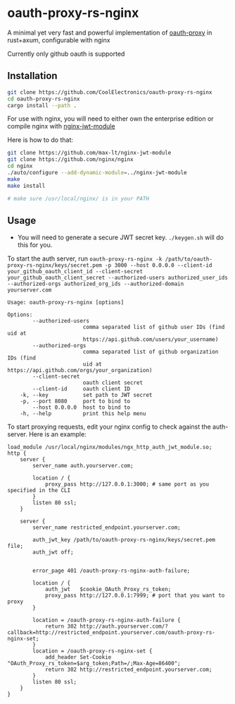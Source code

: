 # oauth-proxy-rs-nginx

A minimal yet very fast and powerful implementation of [oauth-proxy](https://github.com/oauth2-proxy/oauth2-proxy) in rust+axum, configurable with nginx

Currently only github oauth is supported

## Installation

```sh
git clone https://github.com/CoolElectronics/oauth-proxy-rs-nginx
cd oauth-proxy-rs-nginx
cargo install --path .
```

For use with nginx, you will need to either own the enterprise edition or compile nginx with [nginx-jwt-module](https://github.com/max-lt/nginx-jwt-module)

Here is how to do that:

```sh
git clone https://github.com/max-lt/nginx-jwt-module
git clone https://github.com/nginx/nginx
cd nginx
./auto/configure --add-dynamic-module=../nginx-jwt-module
make
make install

# make sure /usr/local/nginx/ is in your PATH
```

## Usage

- You will need to generate a secure JWT secret key. `./keygen.sh` will do this for you.

To start the auth server, run `oauth-proxy-rs-nginx -k /path/to/oauth-proxy-rs-nginx/keys/secret.pem -p 3000 --host 0.0.0.0 --client-id your_github_oauth_client_id --client-secret your_github_oauth_client_secret --authorized-users authorized_user_ids --authorized-orgs authorized_org_ids --authorized-domain yourserver.com`

```
Usage: oauth-proxy-rs-nginx [options]

Options:
        --authorized-users
                        comma separated list of github user IDs (find uid at
                        https://api.github.com/users/your_username)
        --authorized-orgs
                        comma separated list of github organization IDs (find
                        uid at https://api.github.com/orgs/your_organization)
        --client-secret
                        oauth client secret
        --client-id     oauth client ID
    -k, --key           set path to JWT secret
    -p, --port 8080     port to bind to
        --host 0.0.0.0  host to bind to
    -h, --help          print this help menu
```

To start proxying requests, edit your nginx config to check against the auth-server. Here is an example:

```nginx
load_module /usr/local/nginx/modules/ngx_http_auth_jwt_module.so;
http {
    server {
        server_name auth.yourserver.com;

	    location / {
        	proxy_pass http://127.0.0.1:3000; # same port as you specified in the CLI
    	}
        listen 80 ssl;
    }

    server {
        server_name restricted_endpoint.yourserver.com;

        auth_jwt_key /path/to/oauth-proxy-rs-nginx/keys/secret.pem file;
        auth_jwt off;


        error_page 401 /oauth-proxy-rs-nginx-auth-failure;

	    location / {
            auth_jwt   $cookie_OAuth_Proxy_rs_token;
        	proxy_pass http://127.0.0.1:7999; # port that you want to proxy
    	}

        location = /oauth-proxy-rs-nginx-auth-failure {
            return 302 http://auth.yourserver.com/?callback=http://restricted_endpoint.yourserver.com/oauth-proxy-rs-nginx-set;
        }
        location = /oauth-proxy-rs-nginx-set {
            add_header Set-Cookie "OAuth_Proxy_rs_token=$arg_token;Path=/;Max-Age=86400";
            return 302 http://restricted_endpoint.yourserver.com;
        }
        listen 80 ssl;
    }
}
```
